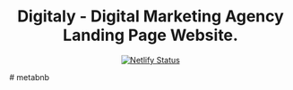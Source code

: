 <div align="center">
<h1> Digitaly - Digital Marketing Agency Landing Page Website.
</h1>

[![Netlify Status](https://api.netlify.com/api/v1/badges/3d529733-8f24-4a95-a83e-0331d4d88b68/deploy-status)](https://app.netlify.com/sites/digitaly/deploys)

</div>
# metabnb